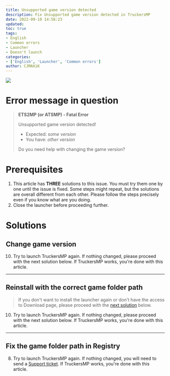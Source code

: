 ```yaml
---
title: Unsupported game version detected
description: Fix Unsupported game version detected in TruckersMP
date: 2022-09-10 14:58:23
updated:
toc: true
tags:
- English
- Common errors
- Launcher
- Doesn't launch
categories:
- ['English', 'Launcher', 'Common errors']
author: CJMAXiK
---
```

![](https://i.imgur.com/IaxM7Rm.png)
<!-- more -->
# Error message in question
> **ETS2MP (or ATSMP) - Fatal Error**
>
> Unsupported game version detected!<br/>
> * Expected: *some version*<br/>
> * You have: *other version*
>
> Do you need help with changing the game version?

# Prerequisites
1. This article has **THREE** solutions to this issue. You must try them one by one until the issue is fixed. Some steps might repeat, but the solutions are overall different from each other. Please follow the steps precisely even if you know what are you doing.
2. Close the launcher before proceeding further. 

# Solutions
## Change game version
<!-- md en/launcher-solutions/change-game-version.md -->

10. Try to launch TruckersMP again. If nothing changed, please proceed with the next solution below. If TruckersMP works, you're done with this article.

***

## Reinstall with the correct game folder path
> If you don't want to install the launcher again or don't have the access to Download page, please proceed with the [next solution](#Fix-the-game-folder-path-in-Registry) below.
<!-- md en/launcher-solutions/reinstall-with-correct-game-path.md -->

10. Try to launch TruckersMP again. If nothing changed, please proceed with the next solution below. If TruckersMP works, you're done with this article.

***

## Fix the game folder path in Registry
<!-- md en/launcher-solutions/registry-fix.md -->

8. Try to launch TruckersMP again. If nothing changed, you will need to send a [Support ticket](https://truckersmp.com/support/ticket/create). If TruckersMP works, you're done with this article.

